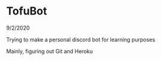 # TofuBot
9/2/2020

Trying to make a personal discord bot for learning purposes

Mainly, figuring out Git and Heroku
